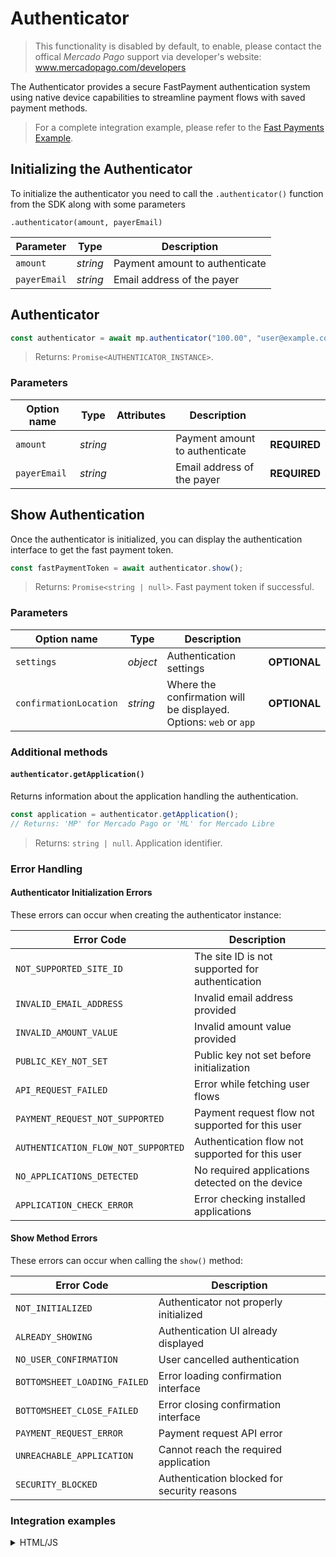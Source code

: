 # Authenticator

> This functionality is disabled by default, to enable, please contact the offical _Mercado Pago_ support via developer's website: www.mercadopago.com/developers

The Authenticator provides a secure FastPayment authentication system using native device capabilities to streamline payment flows with saved payment methods.

> For a complete integration example, please refer to the [Fast Payments Example](https://github.com/mercadopago/fastpayments_example).

## Initializing the Authenticator

To initialize the authenticator you need to call the `.authenticator()` function from the SDK along with some parameters

`.authenticator(amount, payerEmail)`

| Parameter    | Type     | Description                    |
| ------------ | -------- | ------------------------------ |
| `amount`     | _string_ | Payment amount to authenticate |
| `payerEmail` | _string_ | Email address of the payer     |

## Authenticator

```javascript
const authenticator = await mp.authenticator("100.00", "user@example.com");
```

> Returns: `Promise<AUTHENTICATOR_INSTANCE>`.

### Parameters

| Option name  | Type     | Attributes | Description                    |              |
| ------------ | -------- | ---------- | ------------------------------ | ------------ |
| `amount`     | _string_ |            | Payment amount to authenticate | **REQUIRED** |
| `payerEmail` | _string_ |            | Email address of the payer     | **REQUIRED** |

## Show Authentication

Once the authenticator is initialized, you can display the authentication interface to get the fast payment token.

```javascript
const fastPaymentToken = await authenticator.show();
```

> Returns: `Promise<string | null>`. Fast payment token if successful.

### Parameters

| Option name            | Type     | Description                                                       |              |
| ---------------------- | -------- | ----------------------------------------------------------------- | ------------ |
| `settings`             | _object_ | Authentication settings                                           | **OPTIONAL** |
| `confirmationLocation` | _string_ | Where the confirmation will be displayed. Options: `web` or `app` | **OPTIONAL** |

### Additional methods

#### `authenticator.getApplication()`

Returns information about the application handling the authentication.

```javascript
const application = authenticator.getApplication();
// Returns: 'MP' for Mercado Pago or 'ML' for Mercado Libre
```

> Returns: `string | null`. Application identifier.

### Error Handling

#### Authenticator Initialization Errors

These errors can occur when creating the authenticator instance:

| Error Code                          | Description                                      |
| ----------------------------------- | ------------------------------------------------ |
| `NOT_SUPPORTED_SITE_ID`             | The site ID is not supported for authentication  |
| `INVALID_EMAIL_ADDRESS`             | Invalid email address provided                   |
| `INVALID_AMOUNT_VALUE`              | Invalid amount value provided                    |
| `PUBLIC_KEY_NOT_SET`                | Public key not set before initialization         |
| `API_REQUEST_FAILED`                | Error while fetching user flows                  |
| `PAYMENT_REQUEST_NOT_SUPPORTED`     | Payment request flow not supported for this user |
| `AUTHENTICATION_FLOW_NOT_SUPPORTED` | Authentication flow not supported for this user  |
| `NO_APPLICATIONS_DETECTED`          | No required applications detected on the device  |
| `APPLICATION_CHECK_ERROR`           | Error checking installed applications            |

#### Show Method Errors

These errors can occur when calling the `show()` method:

| Error Code                   | Description                                 |
| ---------------------------- | ------------------------------------------- |
| `NOT_INITIALIZED`            | Authenticator not properly initialized      |
| `ALREADY_SHOWING`            | Authentication UI already displayed         |
| `NO_USER_CONFIRMATION`       | User cancelled authentication               |
| `BOTTOMSHEET_LOADING_FAILED` | Error loading confirmation interface        |
| `BOTTOMSHEET_CLOSE_FAILED`   | Error closing confirmation interface        |
| `PAYMENT_REQUEST_ERROR`      | Payment request API error                   |
| `UNREACHABLE_APPLICATION`    | Cannot reach the required application       |
| `SECURITY_BLOCKED`           | Authentication blocked for security reasons |

### Integration examples

<details>
  <summary>HTML/JS</summary>

```javascript
<script src="https://sdk.mercadopago.com/js/v2"></script>
<script>
const mp = new MercadoPago('YOUR_PUBLIC_KEY');

const initializeAuthentication = async () => {
  try {
    // Initialize authenticator
    const authenticator = await mp.authenticator('100.00', 'user@example.com');

    // Show authentication
    const fastPaymentToken = await authenticator.show();

    if (fastPaymentToken) {
      console.log('Authentication successful:', fastPaymentToken);
      // Use fastPaymentToken for payment processing
    }
  } catch (error) {
    console.error('Authentication error:', error);
  }
};

initializeAuthentication();
</script>
```

</details>
